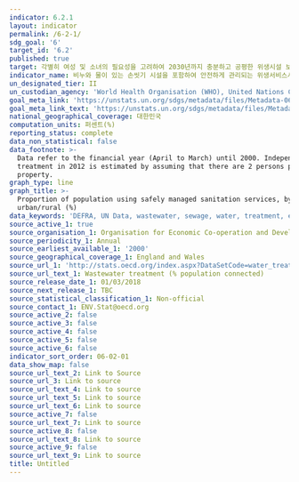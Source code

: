 ```yaml
---
indicator: 6.2.1
layout: indicator
permalink: /6-2-1/
sdg_goal: '6'
target_id: '6.2'
published: true
target: 각별히 여성 및 소녀의 필요성을 고려하여 2030년까지 충분하고 공평한 위생시설 보장; 노상배변(open defecation) 근절
indicator_name: 비누와 물이 있는 손씻기 시설을 포함하여 안전하게 관리되는 위생서비스시설을 이용하는 인구 비율
un_designated_tier: II
un_custodian_agency: 'World Health Organisation (WHO), United Nations Children''s Fund (UNICEFF)'
goal_meta_link: 'https://unstats.un.org/sdgs/metadata/files/Metadata-06-02-01.pdf'
goal_meta_link_text: 'https://unstats.un.org/sdgs/metadata/files/Metadata-06-02-01.pdf'
national_geographical_coverage: 대한민국
computation_units: 퍼센트(%)
reporting_status: complete
data_non_statistical: false
data_footnote: >-
  Data refer to the financial year (April to March) until 2000. Independent
  treatment in 2012 is estimated by assuming that there are 2 persons per
  property.
graph_type: line
graph_title: >-
  Proportion of population using safely managed sanitation services, by
  urban/rural (%)
data_keywords: 'DEFRA, UN Data, wastewater, sewage, water, treatment, environment'
source_active_1: true
source_organisation_1: Organisation for Economic Co-operation and Development (OECD)
source_periodicity_1: Annual
source_earliest_available_1: '2000'
source_geographical_coverage_1: England and Wales
source_url_1: 'http://stats.oecd.org/index.aspx?DataSetCode=water_treat#'
source_url_text_1: Wastewater treatment (% population connected)
source_release_date_1: 01/03/2018
source_next_release_1: TBC
source_statistical_classification_1: Non-official
source_contact_1: ENV.Stat@oecd.org
source_active_2: false
source_active_3: false
source_active_4: false
source_active_5: false
source_active_6: false
indicator_sort_order: 06-02-01
data_show_map: false
source_url_text_2: Link to Source
source_url_3: Link to source
source_url_text_4: Link to source
source_url_text_5: Link to source
source_url_text_6: Link to source
source_active_7: false
source_url_text_7: Link to source
source_active_8: false
source_url_text_8: Link to source
source_active_9: false
source_url_text_9: Link to source
title: Untitled
---
```

